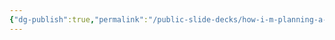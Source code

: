 ```yaml
---
{"dg-publish":true,"permalink":"/public-slide-decks/how-i-m-planning-a-treatment-with-stem-cells-excalidraw/","tags":["excalidraw"]}
---
```

<style> .container {font-family: sans-serif; text-align: center;} .button-wrapper button {z-index: 1;height: 40px; width: 100px; margin: 10px;padding: 5px;} .excalidraw .App-menu_top .buttonList { display: flex;} .excalidraw-wrapper { height: 800px; margin: 50px; position: relative;} :root[dir="ltr"] .excalidraw .layer-ui__wrapper .zen-mode-transition.App-menu_bottom--transition-left {transform: none;} </style><script src="https://cdn.jsdelivr.net/npm/react@17/umd/react.production.min.js"></script><script src="https://cdn.jsdelivr.net/npm/react-dom@17/umd/react-dom.production.min.js"></script><script type="text/javascript" src="https://cdn.jsdelivr.net/npm/@excalidraw/excalidraw@0/dist/excalidraw.production.min.js"></script><div id="How_I'm_planning_a_treatment_with_stem_cellsexcalidraw.md"></div><script>(function(){const InitialData={"type":"excalidraw","version":2,"source":"https://github.com/zsviczian/obsidian-excalidraw-plugin/releases/tag/2.3.0","elements":[{"type":"image","version":687,"versionNonce":1528627827,"index":"a0","isDeleted":false,"id":"a-f2OhW1S4U-BZPVjPE5O","fillStyle":"solid","strokeWidth":2,"strokeStyle":"solid","roughness":1,"opacity":100,"angle":0,"x":-1405.069418134549,"y":1347.8497768451732,"strokeColor":"transparent","backgroundColor":"transparent","width":379.88576133047417,"height":213.94955030487125,"seed":1291200509,"groupIds":[],"frameId":"lucjIO3vxGCL39kXW3gq1","roundness":null,"boundElements":[],"updated":1723916754535,"link":null,"locked":false,"status":"pending","fileId":"909a733bfe20fcdf9b3c6d3e0bb2dad8cd96dd9b","scale":[1,1]},{"type":"frame","version":401,"versionNonce":80820275,"index":"a1","isDeleted":false,"id":"lucjIO3vxGCL39kXW3gq1","fillStyle":"solid","strokeWidth":2,"strokeStyle":"solid","roughness":0,"opacity":100,"angle":0,"x":-1417.9127389408168,"y":1339.0345227358011,"strokeColor":"#bbb","backgroundColor":"transparent","width":404.29374999999993,"height":233.1295562996981,"seed":907114813,"groupIds":[],"frameId":null,"roundness":null,"boundElements":[],"updated":1723923149141,"link":null,"locked":false,"customData":{"frameColor":{"stroke":"#D4D4D4","fill":"#ADADAD","nameColor":"#7A7A7A"}},"name":"Frame 18"},{"type":"text","version":1070,"versionNonce":1994931991,"index":"a5","isDeleted":false,"id":"CigtOq0f","fillStyle":"solid","strokeWidth":2,"strokeStyle":"solid","roughness":1,"opacity":100,"angle":0,"x":-1353.8175816241576,"y":-418.47672999032176,"strokeColor":"#1e1e1e","backgroundColor":"transparent","width":291.4866541799808,"height":135,"seed":1265876861,"groupIds":[],"frameId":"lTzAKnnhTzXDefgojljb9","roundness":null,"boundElements":[],"updated":1723935036355,"link":null,"locked":false,"fontSize":36,"fontFamily":5,"text":"How I'm Planning\na Treatment\nWith Stem Cells","rawText":"How I'm Planning a Treatment With Stem Cells","textAlign":"center","verticalAlign":"top","containerId":null,"originalText":"How I'm Planning a Treatment With Stem Cells","autoResize":false,"lineHeight":1.25},{"type":"frame","version":524,"versionNonce":655908595,"index":"a6","isDeleted":false,"id":"lTzAKnnhTzXDefgojljb9","fillStyle":"solid","strokeWidth":2,"strokeStyle":"solid","roughness":0,"opacity":100,"angle":0,"x":-1414.3433622433633,"y":-472.45925414615897,"strokeColor":"#bbb","backgroundColor":"transparent","width":404.29374999999993,"height":233.1295562996981,"seed":354994141,"groupIds":[],"frameId":null,"roundness":null,"boundElements":[],"updated":1723923120383,"link":null,"locked":false,"customData":{"frameColor":{"stroke":"#D4D4D4","fill":"#ADADAD","nameColor":"#7A7A7A"}},"name":"Frame 11"},{"type":"text","version":902,"versionNonce":1928445683,"index":"aC","isDeleted":false,"id":"hXHDwgCM","fillStyle":"solid","strokeWidth":2,"strokeStyle":"solid","roughness":1,"opacity":100,"angle":0,"x":-1341.0234244957705,"y":-176.97326356085395,"strokeColor":"#1e1e1e","backgroundColor":"transparent","width":253.38047902948492,"height":25,"seed":128494493,"groupIds":[],"frameId":"NwKG8RY3k-3CoLaMLZ9AR","roundness":null,"boundElements":[],"updated":1723930233247,"link":null,"locked":false,"fontSize":20,"fontFamily":5,"text":"Disclaimer","rawText":"Disclaimer","textAlign":"center","verticalAlign":"top","containerId":null,"originalText":"Disclaimer","autoResize":false,"lineHeight":1.25},{"type":"frame","version":584,"versionNonce":1163937693,"index":"aD","isDeleted":false,"id":"NwKG8RY3k-3CoLaMLZ9AR","fillStyle":"solid","strokeWidth":2,"strokeStyle":"solid","roughness":0,"opacity":100,"angle":0,"x":-1415.6175996621855,"y":-218.33639505038968,"strokeColor":"#bbb","backgroundColor":"transparent","width":404.29374999999993,"height":233.1295562996981,"seed":808136701,"groupIds":[],"frameId":null,"roundness":null,"boundElements":[],"updated":1723923127795,"link":null,"locked":false,"customData":{"frameColor":{"stroke":"#D4D4D4","fill":"#ADADAD","nameColor":"#7A7A7A"}},"name":"Frame 12"},{"type":"text","version":1654,"versionNonce":1879398073,"index":"aK","isDeleted":false,"id":"EHwFOwrG","fillStyle":"solid","strokeWidth":2,"strokeStyle":"solid","roughness":1,"opacity":100,"angle":0,"x":-1387.9070840015643,"y":-140.17832564491889,"strokeColor":"#1e1e1e","backgroundColor":"transparent","width":346.53509813787144,"height":120,"seed":2135039891,"groupIds":[],"frameId":"NwKG8RY3k-3CoLaMLZ9AR","roundness":null,"boundElements":[],"updated":1723934720495,"link":null,"locked":false,"fontSize":16,"fontFamily":5,"text":"Everything I discuss in this video is based\non my personal experiences. This video is\nmeant to document my experiences with\nregenerative medicine and is not intended to\nbe medical advice. All opinions in this video\nare my own unless otherwise noted.","rawText":"Everything I discuss in this video is based on my personal experiences. This video is meant to document my experiences with regenerative medicine and is not intended to be medical advice. All opinions in this video are my own unless otherwise noted.","textAlign":"center","verticalAlign":"top","containerId":null,"originalText":"Everything I discuss in this video is based on my personal experiences. This video is meant to document my experiences with regenerative medicine and is not intended to be medical advice. All opinions in this video are my own unless otherwise noted.","autoResize":false,"lineHeight":1.25},{"type":"text","version":947,"versionNonce":1650456691,"index":"aR","isDeleted":false,"id":"hAkwGuo6","fillStyle":"solid","strokeWidth":2,"strokeStyle":"solid","roughness":1,"opacity":100,"angle":0,"x":-1340.182939503473,"y":393.1245022413316,"strokeColor":"#1e1e1e","backgroundColor":"transparent","width":253.38047902948492,"height":25,"seed":1586042653,"groupIds":[],"frameId":"yLnnxJQTmVyTYyyVkbSPe","roundness":null,"boundElements":[],"updated":1723930243416,"link":null,"locked":false,"fontSize":20,"fontFamily":5,"text":"What I'm Doing","rawText":"What I'm Doing","textAlign":"center","verticalAlign":"top","containerId":null,"originalText":"What I'm Doing","autoResize":false,"lineHeight":1.25},{"type":"text","version":1883,"versionNonce":1733194259,"index":"aS","isDeleted":false,"id":"FqfzYYuU","fillStyle":"solid","strokeWidth":2,"strokeStyle":"solid","roughness":1,"opacity":100,"angle":0,"x":-1385.11074567726,"y":427.3619133662452,"strokeColor":"#1e1e1e","backgroundColor":"transparent","width":346.53509813787144,"height":20,"seed":921840509,"groupIds":[],"frameId":"yLnnxJQTmVyTYyyVkbSPe","roundness":null,"boundElements":[],"updated":1723930243416,"link":null,"locked":false,"fontSize":16,"fontFamily":5,"text":"Planning a treatment with stem cells","rawText":"Planning a treatment with stem cells","textAlign":"center","verticalAlign":"top","containerId":null,"originalText":"Planning a treatment with stem cells","autoResize":false,"lineHeight":1.25},{"type":"frame","version":540,"versionNonce":1031082269,"index":"aT","isDeleted":false,"id":"yLnnxJQTmVyTYyyVkbSPe","fillStyle":"solid","strokeWidth":2,"strokeStyle":"solid","roughness":0,"opacity":100,"angle":0,"x":-1415.800685004769,"y":303.27705354315674,"strokeColor":"#bbb","backgroundColor":"transparent","width":404.29374999999993,"height":233.1295562996981,"seed":1576645597,"groupIds":[],"frameId":null,"roundness":null,"boundElements":[],"updated":1723923135535,"link":null,"locked":false,"customData":{"frameColor":{"stroke":"#D4D4D4","fill":"#ADADAD","nameColor":"#7A7A7A"}},"name":"Frame 14"},{"type":"text","version":1011,"versionNonce":1665505075,"index":"aa","isDeleted":false,"id":"metfOEfQ","fillStyle":"solid","strokeWidth":2,"strokeStyle":"solid","roughness":1,"opacity":100,"angle":0,"x":-1340.2564544386444,"y":610.131620202836,"strokeColor":"#1e1e1e","backgroundColor":"transparent","width":253.38047902948492,"height":25,"seed":1922082589,"groupIds":[],"frameId":"5rngQ3GKRFcpltAIS8-yF","roundness":null,"boundElements":[],"updated":1723930250650,"link":null,"locked":false,"fontSize":20,"fontFamily":5,"text":"Why I'm Doing It","rawText":"Why I'm Doing It","textAlign":"center","verticalAlign":"top","containerId":null,"originalText":"Why I'm Doing It","autoResize":false,"lineHeight":1.25},{"type":"text","version":2418,"versionNonce":1603418323,"index":"ab","isDeleted":false,"id":"0TDsV7q6","fillStyle":"solid","strokeWidth":2,"strokeStyle":"solid","roughness":1,"opacity":100,"angle":0,"x":-1382.4235847082764,"y":648.6336891425295,"strokeColor":"#1e1e1e","backgroundColor":"transparent","width":340.5741229263807,"height":109.92640812918599,"seed":59227005,"groupIds":[],"frameId":"5rngQ3GKRFcpltAIS8-yF","roundness":null,"boundElements":[],"updated":1723930250650,"link":null,"locked":false,"fontSize":14.6568544172248,"fontFamily":5,"text":"- Accumulated injuries that are getting worse\n(back, neck, hips)\n- Little positive response to physical therapy\n- Little positive response to platelet-based\ntherapies or prolotherapy\n- Do not want surgery","rawText":"- Accumulated injuries that are getting worse (back, neck, hips)\n- Little positive response to physical therapy\n- Little positive response to platelet-based therapies or prolotherapy\n- Do not want surgery","textAlign":"left","verticalAlign":"top","containerId":null,"originalText":"- Accumulated injuries that are getting worse (back, neck, hips)\n- Little positive response to physical therapy\n- Little positive response to platelet-based therapies or prolotherapy\n- Do not want surgery","autoResize":false,"lineHeight":1.25},{"type":"frame","version":601,"versionNonce":1504652765,"index":"ac","isDeleted":false,"id":"5rngQ3GKRFcpltAIS8-yF","fillStyle":"solid","strokeWidth":2,"strokeStyle":"solid","roughness":0,"opacity":100,"angle":0,"x":-1416.2266776345773,"y":562.3447018490123,"strokeColor":"#bbb","backgroundColor":"transparent","width":404.29374999999993,"height":233.1295562996981,"seed":559760349,"groupIds":[],"frameId":null,"roundness":null,"boundElements":[],"updated":1723923138775,"link":null,"locked":false,"customData":{"frameColor":{"stroke":"#D4D4D4","fill":"#ADADAD","nameColor":"#7A7A7A"}},"name":"Frame 15"},{"type":"text","version":1023,"versionNonce":1434427219,"index":"aj","isDeleted":false,"id":"Y0rbJjxC","fillStyle":"solid","strokeWidth":2,"strokeStyle":"solid","roughness":1,"opacity":100,"angle":0,"x":-1343.8223395260175,"y":857.9410586648378,"strokeColor":"#1e1e1e","backgroundColor":"transparent","width":253.38047902948492,"height":25,"seed":672058707,"groupIds":[],"frameId":"cn-WIXO4-KO_p5Zyiczm5","roundness":null,"boundElements":[],"updated":1723930260466,"link":null,"locked":false,"fontSize":20,"fontFamily":5,"text":"How I'm Doing It","rawText":"How I'm Doing It","textAlign":"center","verticalAlign":"top","containerId":null,"originalText":"How I'm Doing It","autoResize":false,"lineHeight":1.25},{"type":"text","version":2755,"versionNonce":1771453683,"index":"ak","isDeleted":false,"id":"8w8LGBnz","fillStyle":"solid","strokeWidth":2,"strokeStyle":"solid","roughness":1,"opacity":100,"angle":0,"x":-1385.1023797992273,"y":894.5447406048012,"strokeColor":"#1e1e1e","backgroundColor":"transparent","width":340.5741229263807,"height":128.24747615071698,"seed":1041214195,"groupIds":[],"frameId":"cn-WIXO4-KO_p5Zyiczm5","roundness":null,"boundElements":[],"updated":1723930260466,"link":null,"locked":false,"fontSize":14.6568544172248,"fontFamily":5,"text":"- Finding a clinic I trust\n- Getting updated imaging\n- Diet, fasting, health metrics\n- Building objective tracking systems\n- Sorting logistics\n- Preparing for post-procedure life\n- Sharing the journey publicly","rawText":"- Finding a clinic I trust\n- Getting updated imaging\n- Diet, fasting, health metrics\n- Building objective tracking systems\n- Sorting logistics\n- Preparing for post-procedure life\n- Sharing the journey publicly","textAlign":"left","verticalAlign":"top","containerId":null,"originalText":"- Finding a clinic I trust\n- Getting updated imaging\n- Diet, fasting, health metrics\n- Building objective tracking systems\n- Sorting logistics\n- Preparing for post-procedure life\n- Sharing the journey publicly","autoResize":false,"lineHeight":1.25},{"type":"frame","version":642,"versionNonce":1578703517,"index":"al","isDeleted":false,"id":"cn-WIXO4-KO_p5Zyiczm5","fillStyle":"solid","strokeWidth":2,"strokeStyle":"solid","roughness":0,"opacity":100,"angle":0,"x":-1416.739143825966,"y":822.3031682319194,"strokeColor":"#bbb","backgroundColor":"transparent","width":404.29374999999993,"height":233.1295562996981,"seed":1197724819,"groupIds":[],"frameId":null,"roundness":null,"boundElements":[],"updated":1723923142673,"link":null,"locked":false,"customData":{"frameColor":{"stroke":"#D4D4D4","fill":"#ADADAD","nameColor":"#7A7A7A"}},"name":"Frame 16"},{"type":"text","version":1129,"versionNonce":708184275,"index":"as","isDeleted":false,"id":"GGokLdLK","fillStyle":"solid","strokeWidth":2,"strokeStyle":"solid","roughness":1,"opacity":100,"angle":0,"x":-1346.0224710639975,"y":1124.5928527259036,"strokeColor":"#1e1e1e","backgroundColor":"transparent","width":253.38047902948492,"height":25,"seed":378102451,"groupIds":[],"frameId":"OVYOZtw0aSnAjspiXGhNp","roundness":null,"boundElements":[],"updated":1723930269399,"link":null,"locked":false,"fontSize":20,"fontFamily":5,"text":"Why Share the Journey?","rawText":"Why Share the Journey?","textAlign":"center","verticalAlign":"top","containerId":null,"originalText":"Why Share the Journey?","autoResize":false,"lineHeight":1.25},{"type":"text","version":2998,"versionNonce":2126739059,"index":"at","isDeleted":false,"id":"lhBz02xW","fillStyle":"solid","strokeWidth":2,"strokeStyle":"solid","roughness":1,"opacity":100,"angle":0,"x":-1386.683316582093,"y":1163.4680156244483,"strokeColor":"#1e1e1e","backgroundColor":"transparent","width":340.5741229263807,"height":109.92640812918599,"seed":525374547,"groupIds":[],"frameId":"OVYOZtw0aSnAjspiXGhNp","roundness":null,"boundElements":[],"updated":1723930269399,"link":null,"locked":false,"fontSize":14.6568544172248,"fontFamily":5,"text":"- Detailed, objective experiences with\nregenerative medicine are rare\n- Accountability (planning, tracking, post-\nprocedure)\n- Learning and feedback\n- Exciting and unique opportunity","rawText":"- Detailed, objective experiences with regenerative medicine are rare\n- Accountability (planning, tracking, post-procedure)\n- Learning and feedback\n- Exciting and unique opportunity","textAlign":"left","verticalAlign":"top","containerId":null,"originalText":"- Detailed, objective experiences with regenerative medicine are rare\n- Accountability (planning, tracking, post-procedure)\n- Learning and feedback\n- Exciting and unique opportunity","autoResize":false,"lineHeight":1.25},{"type":"frame","version":696,"versionNonce":948082931,"index":"au","isDeleted":false,"id":"OVYOZtw0aSnAjspiXGhNp","fillStyle":"solid","strokeWidth":2,"strokeStyle":"solid","roughness":0,"opacity":100,"angle":0,"x":-1418.538534322768,"y":1082.8540676178404,"strokeColor":"#bbb","backgroundColor":"transparent","width":404.29374999999993,"height":233.1295562996981,"seed":394301939,"groupIds":[],"frameId":null,"roundness":null,"boundElements":[],"updated":1723923145809,"link":null,"locked":false,"customData":{"frameColor":{"stroke":"#D4D4D4","fill":"#ADADAD","nameColor":"#7A7A7A"}},"name":"Frame 17"},{"type":"image","version":275,"versionNonce":72746675,"index":"b01t","isDeleted":false,"id":"XfLiYFx5kBXAZs0Z8qImT","fillStyle":"solid","strokeWidth":2,"strokeStyle":"solid","roughness":1,"opacity":100,"angle":0,"x":-1376.5930341145815,"y":1608.7010700614767,"strokeColor":"transparent","backgroundColor":"transparent","width":322.6494264660528,"height":210.5207643971572,"seed":1777475485,"groupIds":[],"frameId":"H2gn36G56_s8Lx4MVvyn8","roundness":null,"boundElements":[],"updated":1723923151815,"link":null,"locked":false,"status":"pending","fileId":"7303038c1a7d752302a7ce2216b6ca49750e3a39","scale":[1,1]},{"type":"frame","version":499,"versionNonce":2072549053,"index":"b02","isDeleted":false,"id":"H2gn36G56_s8Lx4MVvyn8","fillStyle":"solid","strokeWidth":2,"strokeStyle":"solid","roughness":0,"opacity":100,"angle":0,"x":-1417.3439179477966,"y":1597.1999200331388,"strokeColor":"#bbb","backgroundColor":"transparent","width":404.29374999999993,"height":233.1295562996981,"seed":1259415805,"groupIds":[],"frameId":null,"roundness":null,"boundElements":[],"updated":1723923154465,"link":null,"locked":false,"customData":{"frameColor":{"stroke":"#D4D4D4","fill":"#ADADAD","nameColor":"#7A7A7A"}},"name":"Frame 19"},{"type":"image","version":432,"versionNonce":1776163869,"index":"b03","isDeleted":false,"id":"QSPJNV2wO3mspyV_9au1P","fillStyle":"solid","strokeWidth":2,"strokeStyle":"solid","roughness":1,"opacity":100,"angle":0,"x":-1328.0627372179274,"y":1858.4639891172187,"strokeColor":"transparent","backgroundColor":"transparent","width":223.47031554055312,"height":68.99774719454867,"seed":15334749,"groupIds":[],"frameId":"T0aatuec6OwTbTrAVNtee","roundness":null,"boundElements":[],"updated":1723916412908,"link":null,"locked":false,"status":"pending","fileId":"f9fe2d3e87f91d47d2ce77de58c2482aca7dea5c","scale":[1,1]},{"type":"image","version":173,"versionNonce":877768595,"index":"b04t","isDeleted":false,"id":"7y7f89yJBffgCtxZ_RMOZ","fillStyle":"solid","strokeWidth":2,"strokeStyle":"solid","roughness":1,"opacity":100,"angle":0,"x":-1383.34576171365,"y":1944.830763878058,"strokeColor":"transparent","backgroundColor":"transparent","width":132.7941153570955,"height":125.84317338137254,"seed":1248222899,"groupIds":[],"frameId":"T0aatuec6OwTbTrAVNtee","roundness":null,"boundElements":[],"updated":1723916503234,"link":null,"locked":false,"status":"pending","fileId":"0590b15531f2abbdddbf9772961ee2d51e263daa","scale":[1,1]},{"type":"frame","version":575,"versionNonce":976559635,"index":"b05","isDeleted":false,"id":"T0aatuec6OwTbTrAVNtee","fillStyle":"solid","strokeWidth":2,"strokeStyle":"solid","roughness":0,"opacity":100,"angle":0,"x":-1416.116574194805,"y":1849.5539658668702,"strokeColor":"#bbb","backgroundColor":"transparent","width":404.29374999999993,"height":233.1295562996981,"seed":843197651,"groupIds":[],"frameId":null,"roundness":null,"boundElements":[],"updated":1723923161527,"link":null,"locked":false,"customData":{"frameColor":{"stroke":"#D4D4D4","fill":"#ADADAD","nameColor":"#7A7A7A"}},"name":"Frame 20"},{"type":"image","version":230,"versionNonce":2084324659,"index":"b0A","isDeleted":false,"id":"MAIyaHMRxukqBZDhKJHHJ","fillStyle":"solid","strokeWidth":2,"strokeStyle":"solid","roughness":1,"opacity":100,"angle":0,"x":-1235.9889881934707,"y":1979.9074876478983,"strokeColor":"transparent","backgroundColor":"transparent","width":195.29298587641352,"height":51.69520214375651,"seed":112732819,"groupIds":[],"frameId":"T0aatuec6OwTbTrAVNtee","roundness":null,"boundElements":[],"updated":1723916503234,"link":null,"locked":false,"status":"pending","fileId":"b93b7f88585cb91ecb37fccb7d7b55b81957356a","scale":[1,1]},{"type":"text","version":984,"versionNonce":492381565,"index":"b0G","isDeleted":false,"id":"DU1c5OQ3","fillStyle":"solid","strokeWidth":2,"strokeStyle":"solid","roughness":1,"opacity":100,"angle":0,"x":-1337.616134992746,"y":117.4488290318684,"strokeColor":"#1e1e1e","backgroundColor":"transparent","width":253.38047902948492,"height":70,"seed":2084586771,"groupIds":[],"frameId":"wlFd2GygHrl0jScp-Y3dk","roundness":null,"boundElements":[],"updated":1723916671899,"link":null,"locked":false,"fontSize":28,"fontFamily":5,"text":"Overview &\nBackground","rawText":"Overview & Background","textAlign":"center","verticalAlign":"top","containerId":null,"originalText":"Overview & Background","autoResize":false,"lineHeight":1.25},{"type":"frame","version":552,"versionNonce":874431581,"index":"b0I","isDeleted":false,"id":"wlFd2GygHrl0jScp-Y3dk","fillStyle":"solid","strokeWidth":2,"strokeStyle":"solid","roughness":0,"opacity":100,"angle":0,"x":-1414.4421200303627,"y":34.40780751017738,"strokeColor":"#bbb","backgroundColor":"transparent","width":404.29374999999993,"height":233.1295562996981,"seed":199908435,"groupIds":[],"frameId":null,"roundness":null,"boundElements":[],"updated":1723923131470,"link":null,"locked":false,"customData":{"frameColor":{"stroke":"#D4D4D4","fill":"#ADADAD","nameColor":"#7A7A7A"}},"name":"Frame 13"},{"type":"text","version":1061,"versionNonce":1996625693,"index":"b0O","isDeleted":false,"id":"F27hBihJ","fillStyle":"solid","strokeWidth":2,"strokeStyle":"solid","roughness":1,"opacity":100,"angle":0,"x":-1339.7988632143263,"y":2186.366096339127,"strokeColor":"#1e1e1e","backgroundColor":"transparent","width":253.38047902948492,"height":70,"seed":1743754941,"groupIds":[],"frameId":"3IfB5hchns2ZAavokML2t","roundness":null,"boundElements":[],"updated":1723916862460,"link":null,"locked":false,"fontSize":28,"fontFamily":5,"text":"Current State of\nthe Journey","rawText":"Current State of the Journey","textAlign":"center","verticalAlign":"top","containerId":null,"originalText":"Current State of the Journey","autoResize":false,"lineHeight":1.25},{"type":"frame","version":602,"versionNonce":288936691,"index":"b0P","isDeleted":false,"id":"3IfB5hchns2ZAavokML2t","fillStyle":"solid","strokeWidth":2,"strokeStyle":"solid","roughness":0,"opacity":100,"angle":0,"x":-1416.624848251943,"y":2103.3250748174364,"strokeColor":"#bbb","backgroundColor":"transparent","width":404.29374999999993,"height":233.1295562996981,"seed":984069917,"groupIds":[],"frameId":null,"roundness":null,"boundElements":[],"updated":1723923166041,"link":null,"locked":false,"customData":{"frameColor":{"stroke":"#D4D4D4","fill":"#ADADAD","nameColor":"#7A7A7A"}},"name":"Frame 21"},{"type":"text","version":1035,"versionNonce":818595933,"index":"b0Y","isDeleted":false,"id":"IudAmmxE","fillStyle":"solid","strokeWidth":2,"strokeStyle":"solid","roughness":1,"opacity":100,"angle":0,"x":-1344.0128423377,"y":2380.5498666961516,"strokeColor":"#1e1e1e","backgroundColor":"transparent","width":253.38047902948492,"height":25,"seed":1797378013,"groupIds":[],"frameId":"I7mkDGQrHM6Vackm2Ctmv","roundness":null,"boundElements":[],"updated":1723918787720,"link":null,"locked":false,"fontSize":20,"fontFamily":5,"text":"Finding a Clinic","rawText":"Finding a Clinic","textAlign":"center","verticalAlign":"top","containerId":null,"originalText":"Finding a Clinic","autoResize":false,"lineHeight":1.25},{"type":"text","version":2800,"versionNonce":371758451,"index":"b0Z","isDeleted":false,"id":"SLogr8yN","fillStyle":"solid","strokeWidth":2,"strokeStyle":"solid","roughness":1,"opacity":100,"angle":0,"x":-1384.9865675806273,"y":2425.744393554811,"strokeColor":"#1e1e1e","backgroundColor":"transparent","width":340.5741229263807,"height":146.56854417224798,"seed":1232456765,"groupIds":[],"frameId":"I7mkDGQrHM6Vackm2Ctmv","roundness":null,"boundElements":[],"updated":1723930634755,"link":null,"locked":false,"fontSize":14.6568544172248,"fontFamily":5,"text":"My Choice: Regenexx Cayman\n- Transparency\n- Related content (blogs, YouTube channels,\nscientific publications)\n- Autologous stem cells\n- Positive experiences with Centeno-Schultz\nClinic\n- English is their native language","rawText":"My Choice: Regenexx Cayman\n- Transparency\n- Related content (blogs, YouTube channels, scientific publications)\n- Autologous stem cells\n- Positive experiences with Centeno-Schultz Clinic\n- English is their native language","textAlign":"left","verticalAlign":"top","containerId":null,"originalText":"My Choice: Regenexx Cayman\n- Transparency\n- Related content (blogs, YouTube channels, scientific publications)\n- Autologous stem cells\n- Positive experiences with Centeno-Schultz Clinic\n- English is their native language","autoResize":false,"lineHeight":1.25},{"type":"frame","version":635,"versionNonce":1189753811,"index":"b0a","isDeleted":false,"id":"I7mkDGQrHM6Vackm2Ctmv","fillStyle":"solid","strokeWidth":2,"strokeStyle":"solid","roughness":0,"opacity":100,"angle":0,"x":-1418.1999842236105,"y":2357.180335285716,"strokeColor":"#bbb","backgroundColor":"transparent","width":404.29374999999993,"height":233.1295562996981,"seed":1221278877,"groupIds":[],"frameId":null,"roundness":null,"boundElements":[],"updated":1723923169373,"link":null,"locked":false,"customData":{"frameColor":{"stroke":"#D4D4D4","fill":"#ADADAD","nameColor":"#7A7A7A"}},"name":"Frame 22"},{"type":"image","version":464,"versionNonce":7385533,"index":"b0kV","isDeleted":false,"id":"0hr1GViXQ7Z4VZqmepffJ","fillStyle":"solid","strokeWidth":2,"strokeStyle":"solid","roughness":1,"opacity":100,"angle":0,"x":-1322.873124181697,"y":2622.629328917441,"strokeColor":"transparent","backgroundColor":"transparent","width":206.11583866542702,"height":94.16882656008055,"seed":1768582109,"groupIds":[],"frameId":"feXiFvAfLRGx2IPUKTl8a","roundness":null,"boundElements":[],"updated":1723918389254,"link":null,"locked":false,"status":"pending","fileId":"51de91ff208c9bfde816f479d13453e340060b30","scale":[1,1]},{"type":"frame","version":701,"versionNonce":1905836211,"index":"b0l","isDeleted":false,"id":"feXiFvAfLRGx2IPUKTl8a","fillStyle":"solid","strokeWidth":2,"strokeStyle":"solid","roughness":0,"opacity":100,"angle":0,"x":-1419.470741226248,"y":2613.8355461413503,"strokeColor":"#bbb","backgroundColor":"transparent","width":404.29374999999993,"height":233.1295562996981,"seed":930294611,"groupIds":[],"frameId":null,"roundness":null,"boundElements":[],"updated":1723923173048,"link":null,"locked":false,"customData":{"frameColor":{"stroke":"#D4D4D4","fill":"#ADADAD","nameColor":"#7A7A7A"}},"name":"Frame 23"},{"type":"image","version":410,"versionNonce":1018588765,"index":"b0u","isDeleted":false,"id":"XUEogCjjfxz7tNHq3lyk0","fillStyle":"solid","strokeWidth":2,"strokeStyle":"solid","roughness":1,"opacity":100,"angle":0,"x":-1379.72962819708,"y":2745.3677166490324,"strokeColor":"transparent","backgroundColor":"transparent","width":326.7186309366975,"height":80.73647461946102,"seed":710097875,"groupIds":[],"frameId":"feXiFvAfLRGx2IPUKTl8a","roundness":null,"boundElements":[],"updated":1723918381502,"link":null,"locked":false,"status":"pending","fileId":"2e0ecece575ebd42ed6c83e551da35db18a24960","scale":[1,1]},{"type":"image","version":203,"versionNonce":688048723,"index":"b16V","isDeleted":false,"id":"NgS5Lc2hielSXeRWXKdwX","fillStyle":"solid","strokeWidth":2,"strokeStyle":"solid","roughness":1,"opacity":100,"angle":0,"x":-1324.143870852971,"y":2886.5438388365483,"strokeColor":"transparent","backgroundColor":"transparent","width":191.7284835474337,"height":174.10792269624727,"seed":1807477331,"groupIds":[],"frameId":"6jjalgrl_thHxjf58mSkw","roundness":null,"boundElements":[],"updated":1723918887339,"link":null,"locked":false,"status":"pending","fileId":"e93d64321856177cba3a8a9fa85b433e609d3973","scale":[1,1]},{"type":"text","version":278,"versionNonce":1501300723,"index":"b16t","isDeleted":false,"id":"vJeleQ0T","fillStyle":"solid","strokeWidth":2,"strokeStyle":"solid","roughness":1,"opacity":100,"angle":0,"x":-1351.0585363990795,"y":3076.9829967837877,"strokeColor":"#1e1e1e","backgroundColor":"transparent","width":253.97915796935558,"height":10.687102261851143,"seed":199246205,"groupIds":[],"frameId":"6jjalgrl_thHxjf58mSkw","roundness":null,"boundElements":[],"updated":1723918887339,"link":null,"locked":false,"fontSize":8.549681809480914,"fontFamily":5,"text":"SOURCE: https://regenexx.com/blog/low-back-disc-stem-cell/","rawText":"SOURCE: https://regenexx.com/blog/low-back-disc-stem-cell/","textAlign":"left","verticalAlign":"top","containerId":null,"originalText":"SOURCE: https://regenexx.com/blog/low-back-disc-stem-cell/","autoResize":true,"lineHeight":1.25},{"type":"frame","version":816,"versionNonce":1069808019,"index":"b17","isDeleted":false,"id":"6jjalgrl_thHxjf58mSkw","fillStyle":"solid","strokeWidth":2,"strokeStyle":"solid","roughness":0,"opacity":100,"angle":0,"x":-1419.862297654765,"y":2870.7949466957352,"strokeColor":"#bbb","backgroundColor":"transparent","width":404.29374999999993,"height":233.1295562996981,"seed":82675699,"groupIds":[],"frameId":null,"roundness":null,"boundElements":[],"updated":1723923177237,"link":null,"locked":false,"customData":{"frameColor":{"stroke":"#D4D4D4","fill":"#ADADAD","nameColor":"#7A7A7A"}},"name":"Frame 24"},{"type":"text","version":1268,"versionNonce":1348560435,"index":"b1L","isDeleted":false,"id":"AMRA9eqm","fillStyle":"solid","strokeWidth":2,"strokeStyle":"solid","roughness":1,"opacity":100,"angle":0,"x":-1346.9764377216984,"y":3198.5142035332665,"strokeColor":"#1e1e1e","backgroundColor":"transparent","width":253.38047902948492,"height":25,"seed":547513725,"groupIds":[],"frameId":"tweHWf3LSXKwB1XXEEWWc","roundness":null,"boundElements":[],"updated":1723930297049,"link":null,"locked":false,"fontSize":20,"fontFamily":5,"text":"Getting Updated Imaging","rawText":"Getting Updated Imaging","textAlign":"center","verticalAlign":"top","containerId":null,"originalText":"Getting Updated Imaging","autoResize":false,"lineHeight":1.25},{"type":"text","version":3020,"versionNonce":1985750995,"index":"b1M","isDeleted":false,"id":"peWS26cx","fillStyle":"solid","strokeWidth":2,"strokeStyle":"solid","roughness":1,"opacity":100,"angle":0,"x":-1388.9030078195667,"y":3234.8782738469736,"strokeColor":"#1e1e1e","backgroundColor":"transparent","width":340.5741229263807,"height":54.96320406459299,"seed":1502784989,"groupIds":[],"frameId":"tweHWf3LSXKwB1XXEEWWc","roundness":null,"boundElements":[],"updated":1723930297049,"link":null,"locked":false,"fontSize":14.6568544172248,"fontFamily":5,"text":"- DEXA scan\n- Lumbar MRI\n- Digital motion x-ray","rawText":"- DEXA scan\n- Lumbar MRI\n- Digital motion x-ray","textAlign":"left","verticalAlign":"top","containerId":null,"originalText":"- DEXA scan\n- Lumbar MRI\n- Digital motion x-ray","autoResize":false,"lineHeight":1.25},{"type":"frame","version":721,"versionNonce":639327859,"index":"b1N","isDeleted":false,"id":"tweHWf3LSXKwB1XXEEWWc","fillStyle":"solid","strokeWidth":2,"strokeStyle":"solid","roughness":0,"opacity":100,"angle":0,"x":-1421.2274245494352,"y":3128.301736211328,"strokeColor":"#bbb","backgroundColor":"transparent","width":404.29374999999993,"height":233.1295562996981,"seed":840624701,"groupIds":[],"frameId":null,"roundness":null,"boundElements":[],"updated":1723923181269,"link":null,"locked":false,"customData":{"frameColor":{"stroke":"#D4D4D4","fill":"#ADADAD","nameColor":"#7A7A7A"}},"name":"Frame 25"},{"type":"text","version":1387,"versionNonce":1932892733,"index":"b1c","isDeleted":false,"id":"7a620r34","fillStyle":"solid","strokeWidth":2,"strokeStyle":"solid","roughness":1,"opacity":100,"angle":0,"x":-1364.4181109135855,"y":3421.9247954611055,"strokeColor":"#1e1e1e","backgroundColor":"transparent","width":287.83456473150267,"height":25,"seed":363138941,"groupIds":[],"frameId":"LtLhmC-uyQg37bft9UZXm","roundness":null,"boundElements":[],"updated":1723930306230,"link":null,"locked":false,"fontSize":20,"fontFamily":5,"text":"Diet, Fasting, Health Metrics","rawText":"Diet, Fasting, Health Metrics","textAlign":"center","verticalAlign":"top","containerId":null,"originalText":"Diet, Fasting, Health Metrics","autoResize":false,"lineHeight":1.25},{"type":"text","version":3255,"versionNonce":90262173,"index":"b1d","isDeleted":false,"id":"J93kEtNJ","fillStyle":"solid","strokeWidth":2,"strokeStyle":"solid","roughness":1,"opacity":100,"angle":0,"x":-1390.8692150914599,"y":3457.173927093195,"strokeColor":"#1e1e1e","backgroundColor":"transparent","width":340.5741229263807,"height":109.92640812918599,"seed":749737949,"groupIds":[],"frameId":"LtLhmC-uyQg37bft9UZXm","roundness":null,"boundElements":[],"updated":1723930306230,"link":null,"locked":false,"fontSize":14.6568544172248,"fontFamily":5,"text":"- Resolve stomach issues\n- Resolve foot issues\n- Regular fast-mimicking diets\n- Supplements\n- Blood testing (CBC, metabolic, iron, hsCRP,\nhormones, vitamins)","rawText":"- Resolve stomach issues\n- Resolve foot issues\n- Regular fast-mimicking diets\n- Supplements\n- Blood testing (CBC, metabolic, iron, hsCRP, hormones, vitamins)","textAlign":"left","verticalAlign":"top","containerId":null,"originalText":"- Resolve stomach issues\n- Resolve foot issues\n- Regular fast-mimicking diets\n- Supplements\n- Blood testing (CBC, metabolic, iron, hsCRP, hormones, vitamins)","autoResize":false,"lineHeight":1.25},{"type":"frame","version":803,"versionNonce":1300131667,"index":"b1e","isDeleted":false,"id":"LtLhmC-uyQg37bft9UZXm","fillStyle":"solid","strokeWidth":2,"strokeStyle":"solid","roughness":0,"opacity":100,"angle":0,"x":-1421.4715243917015,"y":3378.2699083465245,"strokeColor":"#bbb","backgroundColor":"transparent","width":404.29374999999993,"height":233.1295562996981,"seed":1375409213,"groupIds":[],"frameId":null,"roundness":null,"boundElements":[],"updated":1723923185000,"link":null,"locked":false,"customData":{"frameColor":{"stroke":"#D4D4D4","fill":"#ADADAD","nameColor":"#7A7A7A"}},"name":"Frame 26"},{"type":"image","version":251,"versionNonce":60929811,"index":"b1uV","isDeleted":false,"id":"cMP6ofoHbGt689xgSk905","fillStyle":"solid","strokeWidth":2,"strokeStyle":"solid","roughness":1,"opacity":100,"angle":0,"x":-1407.2394206625104,"y":3650.122841255645,"strokeColor":"transparent","backgroundColor":"transparent","width":373.78033009606423,"height":212.32799306845874,"seed":84508307,"groupIds":[],"frameId":"FHqSj_bGmN6VmZPD5ntqJ","roundness":null,"boundElements":[],"updated":1723919915305,"link":null,"locked":false,"status":"pending","fileId":"0de88f593a88996d5505765aeffb814b26b6466f","scale":[1,1]},{"type":"frame","version":868,"versionNonce":1090300979,"index":"b1v","isDeleted":false,"id":"FHqSj_bGmN6VmZPD5ntqJ","fillStyle":"solid","strokeWidth":2,"strokeStyle":"solid","roughness":0,"opacity":100,"angle":0,"x":-1424.103453013092,"y":3640.370630214814,"strokeColor":"#bbb","backgroundColor":"transparent","width":404.29374999999993,"height":233.1295562996981,"seed":948498045,"groupIds":[],"frameId":null,"roundness":null,"boundElements":[],"updated":1723923189324,"link":null,"locked":false,"customData":{"frameColor":{"stroke":"#D4D4D4","fill":"#ADADAD","nameColor":"#7A7A7A"}},"name":"Frame 27"},{"type":"text","version":1591,"versionNonce":1952085469,"index":"b2A","isDeleted":false,"id":"ig19RB1d","fillStyle":"solid","strokeWidth":2,"strokeStyle":"solid","roughness":1,"opacity":100,"angle":0,"x":-1366.3005386041875,"y":3963.5750455725,"strokeColor":"#1e1e1e","backgroundColor":"transparent","width":287.83456473150267,"height":50,"seed":518258973,"groupIds":[],"frameId":"5lxwiYKnAaogSFH1O3oa2","roundness":null,"boundElements":[],"updated":1723929992031,"link":null,"locked":false,"fontSize":20,"fontFamily":5,"text":"Building Objective Tracking\nSystems","rawText":"Building Objective Tracking Systems","textAlign":"center","verticalAlign":"top","containerId":null,"originalText":"Building Objective Tracking Systems","autoResize":false,"lineHeight":1.25},{"type":"text","version":3490,"versionNonce":816427581,"index":"b2B","isDeleted":false,"id":"MZTWxaT9","fillStyle":"solid","strokeWidth":2,"strokeStyle":"solid","roughness":1,"opacity":100,"angle":0,"x":-1394.596611284352,"y":4031.7615389060556,"strokeColor":"#1e1e1e","backgroundColor":"transparent","width":340.5741229263807,"height":54.96320406459299,"seed":1080022397,"groupIds":[],"frameId":"5lxwiYKnAaogSFH1O3oa2","roundness":null,"boundElements":[],"updated":1723929992031,"link":null,"locked":false,"fontSize":14.6568544172248,"fontFamily":5,"text":"- Nutrition\n- Exercise\n- Symptoms","rawText":"- Nutrition\n- Exercise\n- Symptoms","textAlign":"left","verticalAlign":"top","containerId":null,"originalText":"- Nutrition\n- Exercise\n- Symptoms","autoResize":false,"lineHeight":1.25},{"type":"frame","version":882,"versionNonce":1540723987,"index":"b2C","isDeleted":false,"id":"5lxwiYKnAaogSFH1O3oa2","fillStyle":"solid","strokeWidth":2,"strokeStyle":"solid","roughness":0,"opacity":100,"angle":0,"x":-1423.9766371781868,"y":3905.5826959578135,"strokeColor":"#bbb","backgroundColor":"transparent","width":404.29374999999993,"height":233.1295562996981,"seed":2235869,"groupIds":[],"frameId":null,"roundness":null,"boundElements":[],"updated":1723923192530,"link":null,"locked":false,"customData":{"frameColor":{"stroke":"#D4D4D4","fill":"#ADADAD","nameColor":"#7A7A7A"}},"name":"Frame 28"},{"type":"image","version":383,"versionNonce":735406909,"index":"b2U","isDeleted":false,"id":"XGNH44rqjvVh3MjZjBYoH","fillStyle":"solid","strokeWidth":2,"strokeStyle":"solid","roughness":1,"opacity":100,"angle":0,"x":-1399.9211324666637,"y":4182.332428420398,"strokeColor":"transparent","backgroundColor":"transparent","width":360.61703701726566,"height":205.85222529735583,"seed":1848253565,"groupIds":[],"frameId":"eoef40NKLJcDNTeHlvoUr","roundness":null,"boundElements":[],"updated":1723922994484,"link":null,"locked":false,"status":"pending","fileId":"8773f56e7e69bb027126dc32e98a512190b4287a","scale":[1,1]},{"type":"frame","version":947,"versionNonce":2004396531,"index":"b2n","isDeleted":false,"id":"eoef40NKLJcDNTeHlvoUr","fillStyle":"solid","strokeWidth":2,"strokeStyle":"solid","roughness":0,"opacity":100,"angle":0,"x":-1422.7977081223169,"y":4169.1644528401175,"strokeColor":"#bbb","backgroundColor":"transparent","width":404.29374999999993,"height":233.1295562996981,"seed":27127411,"groupIds":[],"frameId":null,"roundness":null,"boundElements":[],"updated":1723923195848,"link":null,"locked":false,"customData":{"frameColor":{"stroke":"#D4D4D4","fill":"#ADADAD","nameColor":"#7A7A7A"}},"name":"Frame 29"},{"type":"image","version":186,"versionNonce":640690803,"index":"b2o","isDeleted":false,"id":"5qzBO1KmeQoPkLuNe_vfj","fillStyle":"solid","strokeWidth":2,"strokeStyle":"solid","roughness":1,"opacity":100,"angle":0,"x":-1350.4939829478687,"y":4434.306267312861,"strokeColor":"transparent","backgroundColor":"transparent","width":253.12376173298128,"height":209.98611771580323,"seed":299276403,"groupIds":[],"frameId":"icBlcboRJigtkQ_2HzMHM","roundness":null,"boundElements":[],"updated":1723929885165,"link":null,"locked":false,"status":"pending","fileId":"20a0ae1c4788d4d44ff945c6bc57745796cfffd9","scale":[1,1]},{"type":"frame","version":970,"versionNonce":1609385651,"index":"b39","isDeleted":false,"id":"icBlcboRJigtkQ_2HzMHM","fillStyle":"solid","strokeWidth":2,"strokeStyle":"solid","roughness":0,"opacity":100,"angle":0,"x":-1424.2298651688347,"y":4423.117176431595,"strokeColor":"#bbb","backgroundColor":"transparent","width":404.29374999999993,"height":233.1295562996981,"seed":282059155,"groupIds":[],"frameId":null,"roundness":null,"boundElements":[],"updated":1723929920431,"link":null,"locked":false,"customData":{"frameColor":{"stroke":"#D4D4D4","fill":"#ADADAD","nameColor":"#7A7A7A"}},"name":"Frame 30"},{"type":"text","version":1742,"versionNonce":645162557,"index":"b3S","isDeleted":false,"id":"gVWTMa81","fillStyle":"solid","strokeWidth":2,"strokeStyle":"solid","roughness":1,"opacity":100,"angle":0,"x":-1366.3850408799392,"y":4744.8079438655095,"strokeColor":"#1e1e1e","backgroundColor":"transparent","width":287.83456473150267,"height":25,"seed":1138638739,"groupIds":[],"frameId":"0TkvXDz95byV_qFd7Ch5A","roundness":null,"boundElements":[],"updated":1723930318416,"link":null,"locked":false,"fontSize":20,"fontFamily":5,"text":"Sorting Logistics","rawText":"Sorting Logistics","textAlign":"center","verticalAlign":"top","containerId":null,"originalText":"Sorting Logistics","autoResize":false,"lineHeight":1.25},{"type":"text","version":3734,"versionNonce":855026525,"index":"b3T","isDeleted":false,"id":"fLXA9YLW","fillStyle":"solid","strokeWidth":2,"strokeStyle":"solid","roughness":1,"opacity":100,"angle":0,"x":-1392.9727090710592,"y":4784.1515136446,"strokeColor":"#1e1e1e","backgroundColor":"transparent","width":340.5741229263807,"height":73.28427208612399,"seed":196531507,"groupIds":[],"frameId":"0TkvXDz95byV_qFd7Ch5A","roundness":null,"boundElements":[],"updated":1723930475776,"link":null,"locked":false,"fontSize":14.6568544172248,"fontFamily":5,"text":"- Initial consult (phone)\n- Trip 1: In-person consult + bone marrow\naspiration\n- Trip 2: Procedure","rawText":"- Initial consult (phone)\n- Trip 1: In-person consult + bone marrow aspiration\n- Trip 2: Procedure","textAlign":"left","verticalAlign":"top","containerId":null,"originalText":"- Initial consult (phone)\n- Trip 1: In-person consult + bone marrow aspiration\n- Trip 2: Procedure","autoResize":false,"lineHeight":1.25},{"type":"frame","version":977,"versionNonce":862199293,"index":"b3U","isDeleted":false,"id":"0TkvXDz95byV_qFd7Ch5A","fillStyle":"solid","strokeWidth":2,"strokeStyle":"solid","roughness":0,"opacity":100,"angle":0,"x":-1423.4416812161132,"y":4676.254457629363,"strokeColor":"#bbb","backgroundColor":"transparent","width":404.29374999999993,"height":233.1295562996981,"seed":590067411,"groupIds":[],"frameId":null,"roundness":null,"boundElements":[],"updated":1723929928542,"link":null,"locked":false,"customData":{"frameColor":{"stroke":"#D4D4D4","fill":"#ADADAD","nameColor":"#7A7A7A"}},"name":"Frame 31"},{"type":"text","version":1923,"versionNonce":1112413981,"index":"b3p","isDeleted":false,"id":"NUPM0Do7","fillStyle":"solid","strokeWidth":2,"strokeStyle":"solid","roughness":1,"opacity":100,"angle":0,"x":-1363.0183800111636,"y":4998.114287430553,"strokeColor":"#1e1e1e","backgroundColor":"transparent","width":287.83456473150267,"height":50,"seed":155298845,"groupIds":[],"frameId":"Ld9Cs0hLma1MXFAZfoYeb","roundness":null,"boundElements":[],"updated":1723930346662,"link":null,"locked":false,"fontSize":20,"fontFamily":5,"text":"Preparing for Post-\nProcedure Life","rawText":"Preparing for Post-Procedure Life","textAlign":"center","verticalAlign":"top","containerId":null,"originalText":"Preparing for Post-Procedure Life","autoResize":false,"lineHeight":1.25},{"type":"text","version":3963,"versionNonce":1511467901,"index":"b3q","isDeleted":false,"id":"wLqALg3y","fillStyle":"solid","strokeWidth":2,"strokeStyle":"solid","roughness":1,"opacity":100,"angle":0,"x":-1391.2857294969403,"y":5058.039151532623,"strokeColor":"#1e1e1e","backgroundColor":"transparent","width":340.5741229263807,"height":54.96320406459299,"seed":131080317,"groupIds":[],"frameId":"Ld9Cs0hLma1MXFAZfoYeb","roundness":null,"boundElements":[],"updated":1723930346662,"link":null,"locked":false,"fontSize":14.6568544172248,"fontFamily":5,"text":"- Lifting restrictions\n- General exercise restrictions and progression\n- Potential changes in sleeping comfort","rawText":"- Lifting restrictions\n- General exercise restrictions and progression\n- Potential changes in sleeping comfort","textAlign":"left","verticalAlign":"top","containerId":null,"originalText":"- Lifting restrictions\n- General exercise restrictions and progression\n- Potential changes in sleeping comfort","autoResize":false,"lineHeight":1.25},{"type":"frame","version":1057,"versionNonce":2114536275,"index":"b3r","isDeleted":false,"id":"Ld9Cs0hLma1MXFAZfoYeb","fillStyle":"solid","strokeWidth":2,"strokeStyle":"solid","roughness":0,"opacity":100,"angle":0,"x":-1423.6700466121054,"y":4938.578402422808,"strokeColor":"#bbb","backgroundColor":"transparent","width":404.29374999999993,"height":233.1295562996981,"seed":693176541,"groupIds":[],"frameId":null,"roundness":null,"boundElements":[],"updated":1723930761031,"link":null,"locked":false,"customData":{"frameColor":{"stroke":"#D4D4D4","fill":"#ADADAD","nameColor":"#7A7A7A"}},"name":"Frame 32"},{"type":"text","version":2103,"versionNonce":119652787,"index":"b4C","isDeleted":false,"id":"N9gewFU7","fillStyle":"solid","strokeWidth":2,"strokeStyle":"solid","roughness":1,"opacity":100,"angle":0,"x":-1364.9789245054346,"y":5267.373833886406,"strokeColor":"#1e1e1e","backgroundColor":"transparent","width":287.83456473150267,"height":25,"seed":148594013,"groupIds":[],"frameId":"V8Znh6RoVFNlWZCUol-jb","roundness":null,"boundElements":[],"updated":1723930820771,"link":null,"locked":false,"fontSize":20,"fontFamily":5,"text":"Current Priorities","rawText":"Current Priorities","textAlign":"center","verticalAlign":"top","containerId":null,"originalText":"Current Priorities","autoResize":false,"lineHeight":1.25},{"type":"text","version":4336,"versionNonce":998576979,"index":"b4D","isDeleted":false,"id":"XjBR4hD9","fillStyle":"solid","strokeWidth":2,"strokeStyle":"solid","roughness":1,"opacity":100,"angle":0,"x":-1391.7895334452421,"y":5298.0537133247135,"strokeColor":"#1e1e1e","backgroundColor":"transparent","width":340.5741229263807,"height":73.28427208612399,"seed":1671539133,"groupIds":[],"frameId":"V8Znh6RoVFNlWZCUol-jb","roundness":null,"boundElements":[],"updated":1723930820771,"link":null,"locked":false,"fontSize":14.6568544172248,"fontFamily":5,"text":"- Schedule trip 1\n- Fast-mimicking diet\n- System for tracking symptoms\n- Post-procedure life","rawText":"- Schedule trip 1\n- Fast-mimicking diet\n- System for tracking symptoms\n- Post-procedure life","textAlign":"left","verticalAlign":"top","containerId":null,"originalText":"- Schedule trip 1\n- Fast-mimicking diet\n- System for tracking symptoms\n- Post-procedure life","autoResize":false,"lineHeight":1.25},{"type":"frame","version":1132,"versionNonce":1342701619,"index":"b4E","isDeleted":false,"id":"V8Znh6RoVFNlWZCUol-jb","fillStyle":"solid","strokeWidth":2,"strokeStyle":"solid","roughness":0,"opacity":100,"angle":0,"x":-1423.3874400241339,"y":5198.662703452689,"strokeColor":"#bbb","backgroundColor":"transparent","width":404.29374999999993,"height":233.1295562996981,"seed":1017080349,"groupIds":[],"frameId":null,"roundness":null,"boundElements":[],"updated":1723930766416,"link":null,"locked":false,"customData":{"frameColor":{"stroke":"#D4D4D4","fill":"#ADADAD","nameColor":"#7A7A7A"}},"name":"Frame 33"}],"appState":{"theme":"light","viewBackgroundColor":"#ffffff","currentItemStrokeColor":"#1e1e1e","currentItemBackgroundColor":"transparent","currentItemFillStyle":"solid","currentItemStrokeWidth":2,"currentItemStrokeStyle":"solid","currentItemRoughness":1,"currentItemOpacity":100,"currentItemFontFamily":5,"currentItemFontSize":16,"currentItemTextAlign":"left","currentItemStartArrowhead":null,"currentItemEndArrowhead":"arrow","scrollX":1666.252744348406,"scrollY":769.152884554948,"zoom":{"value":1.6976635655102905},"currentItemRoundness":"sharp","gridSize":null,"gridColor":{"Bold":"#C9C9C9","Regular":"#EDEDED"},"currentStrokeOptions":null,"previousGridSize":null,"frameRendering":{"enabled":true,"clip":true,"name":true,"outline":true},"objectsSnapModeEnabled":false},"files":{}};InitialData.scrollToContent=true;App=()=>{const e=React.useRef(null),t=React.useRef(null),[n,i]=React.useState({width:void 0,height:void 0});return React.useEffect(()=>{i({width:t.current.getBoundingClientRect().width,height:t.current.getBoundingClientRect().height});const e=()=>{i({width:t.current.getBoundingClientRect().width,height:t.current.getBoundingClientRect().height})};return window.addEventListener("resize",e),()=>window.removeEventListener("resize",e)},[t]),React.createElement(React.Fragment,null,React.createElement("div",{className:"excalidraw-wrapper",ref:t},React.createElement(ExcalidrawLib.Excalidraw,{ref:e,width:n.width,height:n.height,initialData:InitialData,viewModeEnabled:!0,zenModeEnabled:!0,gridModeEnabled:!1})))},excalidrawWrapper=document.getElementById("How_I'm_planning_a_treatment_with_stem_cellsexcalidraw.md");ReactDOM.render(React.createElement(App),excalidrawWrapper);})();</script>